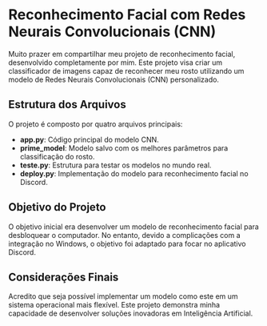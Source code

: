 # Reconhecimento Facial com Redes Neurais Convolucionais (CNN)

Muito prazer em compartilhar meu projeto de reconhecimento facial, desenvolvido completamente por mim. Este projeto visa criar um classificador de imagens capaz de reconhecer meu rosto utilizando um modelo de Redes Neurais Convolucionais (CNN) personalizado.

## Estrutura dos Arquivos

O projeto é composto por quatro arquivos principais:

- **app.py**: Código principal do modelo CNN.
- **prime_model**: Modelo salvo com os melhores parâmetros para classificação do rosto.
- **teste.py**: Estrutura para testar os modelos no mundo real.
- **deploy.py**: Implementação do modelo para reconhecimento facial no Discord.

## Objetivo do Projeto

O objetivo inicial era desenvolver um modelo de reconhecimento facial para desbloquear o computador. No entanto, devido a complicações com a integração no Windows, o objetivo foi adaptado para focar no aplicativo Discord.

## Considerações Finais

Acredito que seja possível implementar um modelo como este em um sistema operacional mais flexível. Este projeto demonstra minha capacidade de desenvolver soluções inovadoras em Inteligência Artificial.



